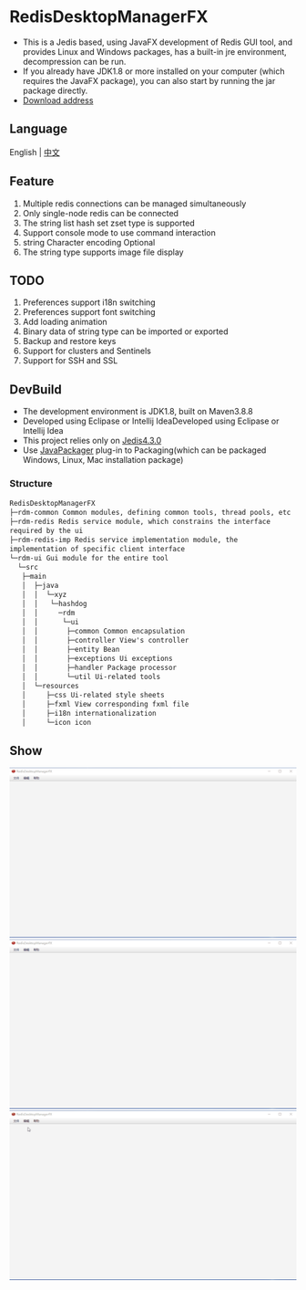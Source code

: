 # RedisDesktopManagerFX

- This is a Jedis based, using JavaFX development of Redis GUI tool, and provides Linux and Windows packages, has a built-in jre environment, decompression can be run.
- If you already have JDK1.8 or more installed on your computer (which requires the JavaFX package), you can also start by running the jar package directly.
- [Download address](https://github.com/tanhuang2016/RedisDesktopManagerFX/releases)

## Language
English |  [中文](README.zh-CN.md)

## Feature

1. Multiple redis connections can be managed simultaneously
2. Only single-node redis can be connected
3. The string list hash set zset type is supported
4. Support console mode to use command interaction
5. string Character encoding Optional
6. The string type supports image file display

## TODO

1. Preferences support i18n switching
2. Preferences support font switching
3. Add loading animation
4. Binary data of string type can be imported or exported
5. Backup and restore keys
6. Support for clusters and Sentinels
7. Support for SSH and SSL

## DevBuild

- The development environment is JDK1.8, built on Maven3.8.8
- Developed using Eclipase or Intellij IdeaDeveloped using Eclipase or Intellij Idea
- This project relies only on [Jedis4.3.0](https://github.com/redis/jedis)
- Use [JavaPackager](https://github.com/fvarrui/JavaPackager) plug-in to Packaging(which can be packaged Windows, Linux, Mac installation package)
### Structure

```text
RedisDesktopManagerFX
├─rdm-common Common modules, defining common tools, thread pools, etc
├─rdm-redis Redis service module, which constrains the interface required by the ui
├─rdm-redis-imp Redis service implementation module, the implementation of specific client interface
└─rdm-ui Gui module for the entire tool
  └─src
   ├─main
   │  ├─java
   │  │  └─xyz
   │  │   └─hashdog
   │  │     ─rdm
   │  │      └─ui 
   │  │       ├─common Common encapsulation
   │  │       ├─controller View's controller
   │  │       ├─entity Bean
   │  │       ├─exceptions Ui exceptions
   │  │       ├─handler Package processor
   │  │       └─util Ui-related tools
   │  └─resources 
   │     ├─css Ui-related style sheets
   │     ├─fxml View corresponding fxml file
   │     ├─i18n internationalization
   │     └─icon icon
```

## Show

![create.gif](doc%2Fimage%2Fcreate.gif)
![string.gif](doc%2Fimage%2Fstring.gif)
![other.gif](doc%2Fimage%2Fother.gif)